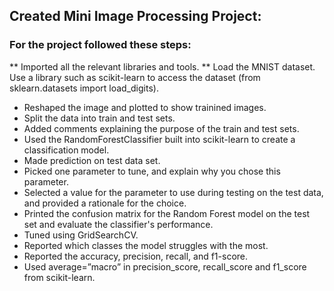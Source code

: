 ## Created Mini Image Processing Project:

### For the project followed these steps:
** Imported all the relevant libraries and tools.
** Load the MNIST dataset. Use a library such as scikit-learn to access the dataset (from sklearn.datasets import load_digits).
* Reshaped the image and plotted to show trainined images.
* Split the data into train and test sets.
* Added comments explaining the purpose of the train and test sets.
* Used the RandomForestClassifier built into scikit-learn to create a classification model.
* Made prediction on test data set.
* Picked one parameter to tune, and explain why you chose this parameter.
* Selected a value for the parameter to use during testing on the test data, and provided a rationale for the choice.
* Printed the confusion matrix for the Random Forest model on the test set and evaluate the classifier's performance.
* Tuned using GridSearchCV.
* Reported which classes the model struggles with the most.
* Reported the accuracy, precision, recall, and f1-score.
* Used average=”macro” in precision_score, recall_score and f1_score from scikit-learn.
